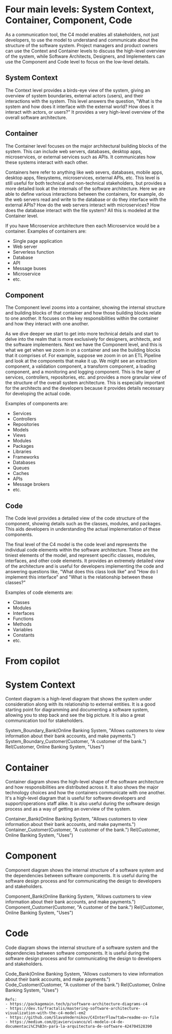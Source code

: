 # Four main levels: System Context, Container, Component, Code

As a communication tool, the C4 model enables all stakeholders, not just developers, to use the model to understand and communicate about the structure of the software system. Project managers and product owners can use the Context and Container levels to discuss the high-level overview of the system, while Software Architects, Designers, and Implementers can use the Component and Code level to focus on the low-level details.

## System Context
The Context level provides a birds-eye view of the system, giving an overview of system boundaries, external actors (users), and their interactions with the system.
This level answers the question, "What is the system and how does it interface with the external world? How does it interact with actors, or users?" It provides a very high-level overview of the overall software architecture.

## Container
The Container level focuses on the major architectural building blocks of the system. This can include web servers, databases, desktop apps, microservices, or external services such as APIs. It communicates how these systems interact with each other.

Containers here refer to anything like web severs, databases, mobile apps, desktop apps, filesystems, microservices, external APIs, etc. This level is still useful for both technical and non-technical stakeholders, but provides a more detailed look at the internals of the software architecture. Here we are able to define various interactions between the containers, for example, do the web servers read and write to the database or do they interface with the external APIs? How do the web servers interact with microservices? How does the database interact with the file system? All this is modeled at the Container level.

If you have Microservice architecture then each Microservice would be a container.
Examples of containers are:
- Single page application
- Web server
- Serverless function
- Database
- API
- Message buses
- Microservice
- etc.

## Component
The Component level zooms into a container, showing the internal structure and building blocks of that container and how those building blocks relate to one another. It focuses on the key responsibilities within the container and how they interact with one another.

As we dive deeper we start to get into more technical details and start to delve into the realm that is more exclusively for designers, architects, and the software implementers. Next we have the Component level, and this is what we get when we zoom in on a container and see the building blocks that it comprises of. For example, suppose we zoom in on an ETL Pipeline and look at the components that make it up. We might see an extraction component, a validation component, a transform component, a loading component, and a monitoring and logging component. This is the layer of services, controllers, repositories, etc. and provides a more granular view of the structure of the overall system architecture. This is especially important for the architects and the developers because it provides details necessary for developing the actual code.

Examples of components are:
- Services
- Controllers
- Repositories
- Models
- Views
- Modules
- Packages
- Libraries
- Frameworks
- Databases
- Queues
- Caches
- APIs
- Message brokers
- etc.

## Code
The Code level provides a detailed view of the code structure of the component, showing details such as the classes, modules, and packages. This aids developers in understanding the actual implementation of these components.

The final level of the C4 model is the code level and represents the individual code elements within the software architecture. These are the tiniest elements of the model, and represent specific classes, modules, interfaces, and other code elements. It provides an extremely detailed view of the architecture and is useful for developers implementing the code and answering questions like, "What does this class look like" and "How do I implement this interface" and "What is the relationship between these classes?"

Examples of code elements are:
- Classes
- Modules
- Interfaces
- Functions
- Methods
- Variables
- Constants
- etc.


# From copilot
# System Context

Context diagram is a high-level diagram that shows the system under consideration along with its relationship to external entities. It is a good starting point for diagramming and documenting a software system, allowing you to step back and see the big picture. It is also a great communication tool for stakeholders.

System_Boundary_Bank(Online Banking System, "Allows customers to view information about their bank accounts, and make payments.")
System_Boundary_Customer(Customer, "A customer of the bank.")
Rel(Customer, Online Banking System, "Uses")

# Container
Container diagram shows the high-level shape of the software architecture and how responsibilities are distributed across it. It also shows the major technology choices and how the containers communicate with one another. It's a high-level diagram that is useful for software developers and support/operations staff alike. It is also useful during the software design process and as a way of getting an overview of the system.

Container_Bank(Online Banking System, "Allows customers to view information about their bank accounts, and make payments.")
Container_Customer(Customer, "A customer of the bank.")
Rel(Customer, Online Banking System, "Uses")

# Component
Component diagram shows the internal structure of a software system and the dependencies between software components. It is useful during the software design process and for communicating the design to developers and stakeholders.

Component_Bank(Online Banking System, "Allows customers to view information about their bank accounts, and make payments.")
Component_Customer(Customer, "A customer of the bank.")
Rel(Customer, Online Banking System, "Uses")

# Code
Code diagram shows the internal structure of a software system and the dependencies between software components. It is useful during the software design process and for communicating the design to developers and stakeholders.

Code_Bank(Online Banking System, "Allows customers to view information about their bank accounts, and make payments.")
Code_Customer(Customer, "A customer of the bank.")
Rel(Customer, Online Banking System, "Uses")
```
Refs:
- https://packagemain.tech/p/software-architecture-diagrams-c4
- https://dev.to/fractalis/mastering-software-architecture-visualization-with-the-c4-model-em2
- https://github.com/SlavaVedernikov/C4InterFlow?tab=readme-ov-file
- https://medium.com/@javiervivanco/el-modelo-c4-de-documentaci%C3%B3n-para-la-arquitectura-de-software-424704528390